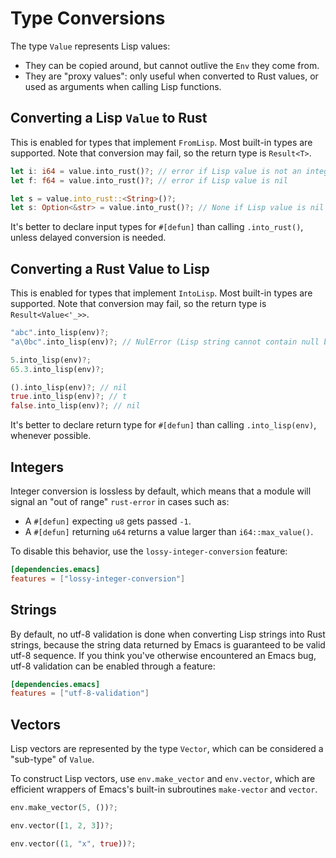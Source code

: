 # Type Conversions

The type `Value` represents Lisp values:
- They can be copied around, but cannot outlive the `Env` they come from.
- They are "proxy values": only useful when converted to Rust values, or used as arguments when calling Lisp functions.

## Converting a Lisp `Value` to Rust

This is enabled for types that implement `FromLisp`. Most built-in types are supported. Note that conversion may fail, so the return type is `Result<T>`.

```rust
let i: i64 = value.into_rust()?; // error if Lisp value is not an integer
let f: f64 = value.into_rust()?; // error if Lisp value is nil

let s = value.into_rust::<String>()?;
let s: Option<&str> = value.into_rust()?; // None if Lisp value is nil
```

It's better to declare input types for `#[defun]` than calling `.into_rust()`, unless delayed conversion is needed.

## Converting a Rust Value to Lisp

This is enabled for types that implement `IntoLisp`. Most built-in types are supported. Note that conversion may fail, so the return type is `Result<Value<'_>>`.

```rust
"abc".into_lisp(env)?;
"a\0bc".into_lisp(env)?; // NulError (Lisp string cannot contain null byte)

5.into_lisp(env)?;
65.3.into_lisp(env)?;

().into_lisp(env)?; // nil
true.into_lisp(env)?; // t
false.into_lisp(env)?; // nil
```

It's better to declare return type for `#[defun]` than calling `.into_lisp(env)`, whenever possible.

## Integers

Integer conversion is lossless by default, which means that a module will signal an "out of range" `rust-error` in cases such as:
- A `#[defun]` expecting `u8` gets passed `-1`.
- A `#[defun]` returning `u64` returns a value larger than `i64::max_value()`.

To disable this behavior, use the `lossy-integer-conversion` feature:

```toml
[dependencies.emacs]
features = ["lossy-integer-conversion"]
```

## Strings

By default, no utf-8 validation is done when converting Lisp strings into Rust strings, because the string data returned by Emacs is guaranteed to be valid utf-8 sequence. If you think you've otherwise encountered an Emacs bug, utf-8 validation can be enabled through a feature:

```toml
[dependencies.emacs]
features = ["utf-8-validation"]
```

## Vectors

Lisp vectors are represented by the type `Vector`, which can be considered a "sub-type" of `Value`.

To construct Lisp vectors, use `env.make_vector` and `env.vector`, which are efficient wrappers of Emacs's built-in subroutines `make-vector` and `vector`.

```rust
env.make_vector(5, ())?;

env.vector([1, 2, 3])?;

env.vector((1, "x", true))?;
```
